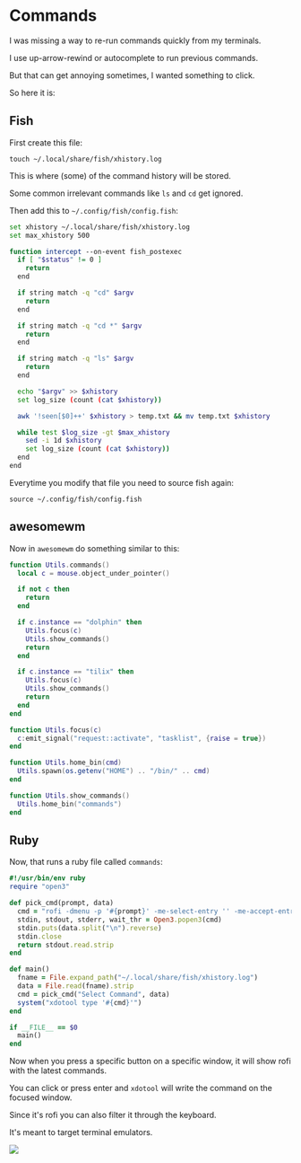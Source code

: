 # Commands

I was missing a way to re-run commands quickly from my terminals.

I use up-arrow-rewind or autocomplete to run previous commands.

But that can get annoying sometimes, I wanted something to click.

So here it is:

## Fish

First create this file:

`touch ~/.local/share/fish/xhistory.log`

This is where (some) of the command history will be stored.

Some common irrelevant commands like `ls` and `cd` get ignored.

Then add this to `~/.config/fish/config.fish`:

```bash
set xhistory ~/.local/share/fish/xhistory.log
set max_xhistory 500

function intercept --on-event fish_postexec
  if [ "$status" != 0 ]
    return
  end

  if string match -q "cd" $argv
    return
  end

  if string match -q "cd *" $argv
    return
  end

  if string match -q "ls" $argv
    return
  end

  echo "$argv" >> $xhistory
  set log_size (count (cat $xhistory))

  awk '!seen[$0]++' $xhistory > temp.txt && mv temp.txt $xhistory

  while test $log_size -gt $max_xhistory
    sed -i 1d $xhistory
    set log_size (count (cat $xhistory))
  end
end
```

Everytime you modify that file you need to source fish again:

`source ~/.config/fish/config.fish`

## awesomewm

Now in `awesomewm` do something similar to this:

```lua
function Utils.commands()
  local c = mouse.object_under_pointer()

  if not c then
    return
  end

  if c.instance == "dolphin" then
    Utils.focus(c)
    Utils.show_commands()
    return
  end

  if c.instance == "tilix" then
    Utils.focus(c)
    Utils.show_commands()
    return
  end
end

function Utils.focus(c)
  c:emit_signal("request::activate", "tasklist", {raise = true})
end

function Utils.home_bin(cmd)
  Utils.spawn(os.getenv("HOME") .. "/bin/" .. cmd)
end

function Utils.show_commands()
  Utils.home_bin("commands")
end
```

## Ruby

Now, that runs a ruby file called `commands`:

```ruby
#!/usr/bin/env ruby
require "open3"

def pick_cmd(prompt, data)
  cmd = "rofi -dmenu -p '#{prompt}' -me-select-entry '' -me-accept-entry 'MousePrimary' -i"
  stdin, stdout, stderr, wait_thr = Open3.popen3(cmd)
  stdin.puts(data.split("\n").reverse)
  stdin.close
  return stdout.read.strip
end

def main()
  fname = File.expand_path("~/.local/share/fish/xhistory.log")
  data = File.read(fname).strip
  cmd = pick_cmd("Select Command", data)
  system("xdotool type '#{cmd}'")
end

if __FILE__ == $0
  main()
end
```

Now when you press a specific button on a specific window, it will show rofi with the latest commands.

You can click or press enter and `xdotool` will write the command on the focused window.

Since it's rofi you can also filter it through the keyboard.

It's meant to target terminal emulators.

![](https://i.imgur.com/ajk8iWQ.jpg)